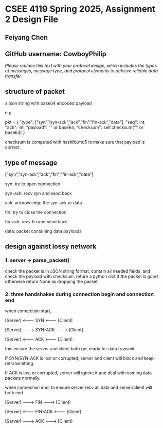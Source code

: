 # CSEE 4119 Spring 2025, Assignment 2 Design File
## Feiyang Chen
## GitHub username: CowboyPhilip

*Please replace this text with your protocol design, which includes the types of messages, message type, and protocol elements to achieve reliable data transfer.*

## structure of packet

a json string with base64 encoded payload

e.g. 

pkt = {
    "type": ["syn","syn-ack","ack","fin","fin-ack","data"],
    "seq": int,
    "ack": int,
    "payload": "" or base64,
    "checksum": self.checksum("" or base64)
}

checksum is computed with hashlib.md5 to make sure that payload is correct.

## type of message
["syn","syn-ack","ack","fin","fin-ack","data"]

syn: try to open connection

syn-ack: recv syn and send back

ack: acknowledge the syn-ack or data

fin: try to close the connection

fin-ack: recv fin and send back

data: packet containing data payloads

## design against lossy network
### 1. server -> parse_packet()

check the packet is in JSON string format, contain all needed fields, and check the payload with checksum. return a python dict if the packet is good otherwise return None as dropping the packet

### 2. three handshakes during connection begin and connection end

when connection start,

[Server] <--- SYN <--- [Client]

[Server] ---> SYN-ACK ---> [Client]

[Server] <--- ACK <--- [Client]

this ensure the server and client both get ready for data transmit. 

If SYN/SYN-ACK is lost or corrupted, server and client will block and keep retransmitting.

If ACK is lost or corrupted, server will ignore it and deal with coming data packets normally.

when connection end, to ensure server recv all data and server/client will both end

[Server] ---> FIN ---> [Client]

[Server] <--- FIN-ACK <--- [Client]

[Server] ---> ACK ---> [Client]


